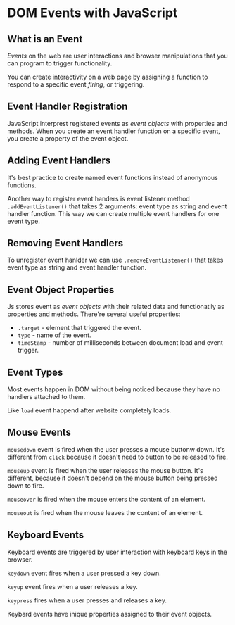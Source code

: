 # DOM Events with JavaScript

## What is an Event

_Events_ on the web are user interactions and browser manipulations that you can program to trigger functionality.

You can create interactivity on a web page by assigning a function to respond to a specific event _firing_, or triggering.

## Event Handler Registration

JavaScript interprest registered events as _event objects_ with properties and methods. When you create an event handler function on a specific event, you create a property of the event object.

## Adding Event Handlers

It's best practice to create named event functions instead of anonymous functions.

Another way to register event handers is event listener method `.addEventListener()` that takes 2 arguments: event type as string and event handler function. This way we can create multiple event handlers for one event type.

## Removing Event Handlers

To unregister event hanlder we can  use `.removeEventListener()` that takes event type as string and event handler function.

## Event Object Properties

Js stores event as _event objects_ with their related data and functionatily as properties and methods. There're several useful properties:

* `.target` - element that triggered the event.
* `type` - name of the event.
* `timeStamp` - number of milliseconds between document load and event trigger.

## Event Types

Most events happen in DOM without being noticed because they have no handlers attached to them.

Like `load` event happend after website completely loads.

## Mouse Events

`mousedown` event is fired when the user presses a mouse buttonw down. It's different from `click` because it doesn't need to button to be released to fire.

`mouseup` event is fired when the user releases the mouse button. It's different, because it doesn't depend on the mouse button being pressed down to fire.

`mouseover` is fired when the mouse enters the content of an element.

`mouseout` is fired when the mouse leaves the content of an element.

## Keyboard Events

Keyboard events are triggered by user interaction with keyboard keys in the browser.

`keydown` event fires when a user pressed a key down.

`keyup` event fires when a user releases a key.

`keypress` fires when a user presses and releases a key.

Keybard events have inique properties assigned to their event objects.

